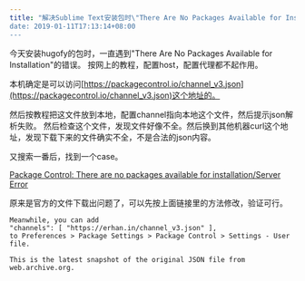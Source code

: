 ```yaml
---
title: "解决Sublime Text安装包时\"There Are No Packages Available for Installation\"的报错
date: 2019-01-11T17:13:14+08:00
---
```


今天安装hugofy的包时，一直遇到"There Are No Packages Available for Installation"的错误。
按网上的教程，配置host，配置代理都不起作用。

本机确定是可以访问[https://packagecontrol.io/channel_v3.json](https://packagecontrol.io/channel_v3.json)这个地址的。

然后按教程把这文件放到本地，配置channel指向本地这个文件，然后提示json解析失败。
然后检查这个文件，发现文件好像不全。然后换到其他机器curl这个地址，发现下载下来的文件确实不全，不是合法的json内容。

又搜索一番后，找到一个case。

[Package Control: There are no packages available for installation/Server Error](https://github.com/wbond/package_control/issues/1397)

原来是官方的文件下载出问题了，可以先按上面链接里的方法修改，验证可行。

```
Meanwhile, you can add
"channels": [ "https://erhan.in/channel_v3.json" ],
to Preferences > Package Settings > Package Control > Settings - User file.

This is the latest snapshot of the original JSON file from web.archive.org.
```
